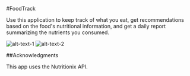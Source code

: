 #FoodTrack

Use this application to keep track of what you eat, get recommendations based on the food's nutritional information, and get a daily report summarizing the nutrients you consumed. 

![alt-text-1](https://cloud.githubusercontent.com/assets/16930791/21409987/de9b0d92-c79a-11e6-8722-a23255ed8e65.png) ![alt-text-2](https://cloud.githubusercontent.com/assets/16930791/21410038/349b646c-c79b-11e6-944d-38c3655af328.png)



##Acknowledgments

This app uses the Nutritionix API. 
